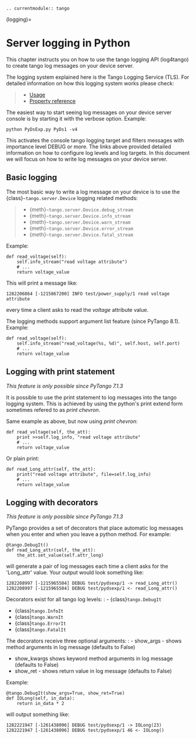 ```{eval-rst}
.. currentmodule:: tango
```

(logging)=

# Server logging in Python

This chapter instructs you on how to use the tango logging API (log4tango) to
create tango log messages on your device server.

The logging system explained here is the Tango Logging Service (TLS). For
detailed information on how this logging system works please check:

> - [Usage](https://tango-controls.readthedocs.io/en/latest/development/device-api/device-server-model.html#the-tango-logging-service)
> - [Property reference](https://tango-controls.readthedocs.io/en/latest/development/advanced/reference.html#the-device-logging)

The easiest way to start seeing log messages on your device server console is
by starting it with the verbose option. Example:

```
python PyDsExp.py PyDs1 -v4
```

This activates the console tango logging target and filters messages with
importance level DEBUG or more.
The links above provided detailed information on how to configure log levels
and log targets. In this document we will focus on how to write log messages on
your device server.

## Basic logging

The most basic way to write a log message on your device is to use the
{class}`~tango.server.Device` logging related methods:

> - {meth}`~tango.server.Device.debug_stream`
> - {meth}`~tango.server.Device.info_stream`
> - {meth}`~tango.server.Device.warn_stream`
> - {meth}`~tango.server.Device.error_stream`
> - {meth}`~tango.server.Device.fatal_stream`

Example:

```
def read_voltage(self):
    self.info_stream("read voltage attribute")
    # ...
    return voltage_value
```

This will print a message like:

```
1282206864 [-1215867200] INFO test/power_supply/1 read voltage attribute
```

every time a client asks to read the *voltage* attribute value.

The logging methods support argument list feature (since PyTango 8.1). Example:

```
def read_voltage(self):
    self.info_stream("read_voltage(%s, %d)", self.host, self.port)
    # ...
    return voltage_value
```

## Logging with print statement

*This feature is only possible since PyTango 7.1.3*

It is possible to use the print statement to log messages into the tango logging
system. This is achieved by using the python's print extend form sometimes
refered to as *print chevron*.

Same example as above, but now using *print chevron*:

```
def read_voltage(self, the_att):
    print >>self.log_info, "read voltage attribute"
    # ...
    return voltage_value
```

Or plain print:

```
def read_Long_attr(self, the_att):
    print("read voltage attribute", file=self.log_info)
    # ...
    return voltage_value
```

## Logging with decorators

*This feature is only possible since PyTango 7.1.3*

PyTango provides a set of decorators that place automatic log messages when
you enter and when you leave a python method. For example:

```
@tango.DebugIt()
def read_Long_attr(self, the_att):
    the_att.set_value(self.attr_long)
```

will generate a pair of log messages each time a client asks for the 'Long_attr'
value. Your output would look something like:

```
1282208997 [-1215965504] DEBUG test/pydsexp/1 -> read_Long_attr()
1282208997 [-1215965504] DEBUG test/pydsexp/1 <- read_Long_attr()
```

Decorators exist for all tango log levels:
: - {class}`tango.DebugIt`
  - {class}`tango.InfoIt`
  - {class}`tango.WarnIt`
  - {class}`tango.ErrorIt`
  - {class}`tango.FatalIt`

The decorators receive three optional arguments:
: - show_args - shows method arguments in log message (defaults to False)
  - show_kwargs shows keyword method arguments in log message (defaults to False)
  - show_ret - shows return value in log message (defaults to False)

Example:

```
@tango.DebugIt(show_args=True, show_ret=True)
def IOLong(self, in_data):
    return in_data * 2
```

will output something like:

```
1282221947 [-1261438096] DEBUG test/pydsexp/1 -> IOLong(23)
1282221947 [-1261438096] DEBUG test/pydsexp/1 46 <- IOLong()
```
